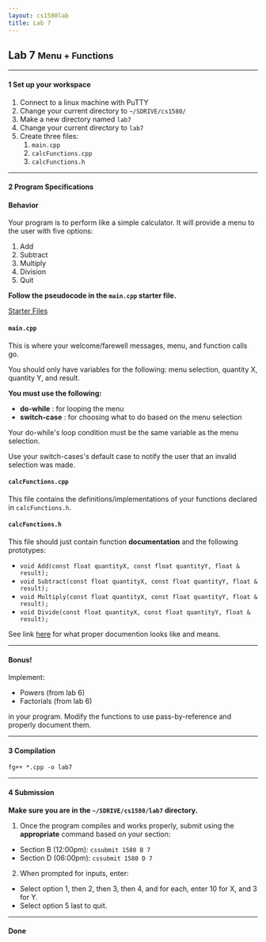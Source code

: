 ```yaml
---
layout: cs1580lab
title: Lab 7
---
```


## Lab 7 <small>Menu + Functions</small>

---

#### <span class="badge">1</span> Set up your workspace

1. Connect to a linux machine with PuTTY
2. Change your current directory to `~/SDRIVE/cs1580/`
3. Make a new directory named `lab7`
4. Change your current directory to `lab7`
5. Create three files:
   1. `main.cpp`
   2. `calcFunctions.cpp`
   3. `calcFunctions.h`

---

#### <span class="badge">2</span> Program Specifications

#### Behavior
Your program is to perform like a simple calculator.
It will provide a menu to the user with five options:

1. Add
2. Subtract
3. Multiply
4. Division
5. Quit

**Follow the pseudocode in the `main.cpp` starter file.**

<a href="https://gist.github.com/tymorrow/8ed787d2862b2f873cdf" target="_blank"
   class="btn btn-warning">
  Starter Files <i class="fa fa-download"></i>
</a>

#### `main.cpp`

This is where your welcome/farewell messages, menu, and function calls go.

You should only have variables for the following: menu selection, quantity X, quantity Y, and result.

**You must use the following:**

- **do-while** : for looping the menu
- **switch-case** : for choosing what to do based on the menu selection

Your do-while's loop condition must be the same variable as the menu selection.

Use your switch-cases's default case to notify the user that an invalid selection was made.

#### `calcFunctions.cpp`

This file contains the definitions/implementations of your functions declared in `calcFunctions.h`.

#### `calcFunctions.h`

This file should just contain function **documentation** and the following prototypes:

- `void Add(const float quantityX, const float quantityY, float & result);`
- `void Subtract(const float quantityX, const float quantityY, float & result);`
- `void Multiply(const float quantityX, const float quantityY, float & result);`
- `void Divide(const float quantityX, const float quantityY, float & result);`

See link <a href="http://classes.mst.edu/compsci1570/codedocumentation.htm" target="_blank">here</a>
for what proper documention looks like and means.

---

#### <span class="badge"></span> Bonus!
Implement:

- Powers (from lab 6)
- Factorials (from lab 6)

in your program.
Modify the functions to use pass-by-reference and properly document them.

---

#### <span class="badge">3</span> Compilation

    fg++ *.cpp -o lab7

---

#### <span class="badge">4</span> Submission

**Make sure you are in the `~/SDRIVE/cs1580/lab7` directory.**

1. Once the program compiles and works properly, submit using the **appropriate** command based on your section:
  - Section B (12:00pm): `cssubmit 1580 B 7`
  - Section D (06:00pm): `cssubmit 1580 D 7`
2. When prompted for inputs, enter:
  - Select option 1, then 2, then 3, then 4, and for each, enter 10 for X, and 3 for Y.
  - Select option 5 last to quit.

---

#### <span class="badge"><i class="fa fa-check"></i></span> Done
